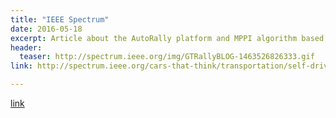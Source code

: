 ```yaml
---
title: "IEEE Spectrum"
date: 2016-05-18
excerpt: Article about the AutoRally platform and MPPI algorithm based from ICRA 2016 results  
header:
  teaser: http://spectrum.ieee.org/img/GTRallyBLOG-1463526826333.gif
link: http://spectrum.ieee.org/cars-that-think/transportation/self-driving/autonomous-mini-rally-car-teaches-itself-to-powerslide

---
```


[link](#)

